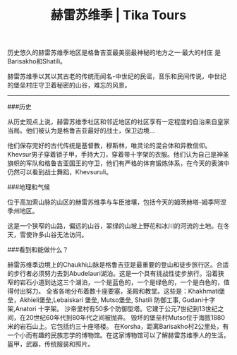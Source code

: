 ﻿---
language: zh
url: regions/khevsureti
heading: 赫雷苏维季
title: 赫雷苏维季 | Tika Tours
country_id: 1
imggrp_id: 14
gallery_id: 14
template: regions
name: 赫雷苏维季
---
<div class="row content-row"><!-- 1172 (1)-->

</div>

<div class="row content-row"><!-- 1173 (2)-->
<div class="col-xs-12 col-sm-6 col-md-6"><!-- 1562 -->

历史悠久的赫雷苏维季地区是格鲁吉亚最美丽最神秘的地方之一·最大的村庄
是Barisakho和Shatili。
 

</div>

<div class="col-xs-12 col-sm-6 col-md-6"><!-- 1563 -->

赫雷苏维季以其以其古老的传统而闻名-中世纪的民谣，音乐和民间传说，中世纪的堡垒村庄守卫着秘密的山谷，难忘的风景。

</div>

</div>

<div class="row content-row"><!-- 1174 (3)-->
<div class="col-xs-12"><!-- 1564 -->

* * *

</div>

</div>

<div class="row content-row"><!-- 1175 (4)-->
<div class="col-xs-12 col-sm-6 col-md-6"><!-- 1565 -->

###历史


从历史观点上说，赫雷苏维季社区和邻近地区的社区享有一定程度的自治来自皇家当局。他们被认为是格鲁吉亚最好的战士，保卫边境…

他们保存完好的古代传统是基督教，穆斯林，唯灵论的混合体和异教信仰。Khevsur男子穿着锁子甲，手持大刀，穿着带十字架的衣服。他们认为自己是神圣旗帜的军队和格鲁吉亚国王的守卫，他们有严格的体育锻炼体系，在今天的表演中仍然可以看到战士舞蹈，Khevsuruli。

###地理和气候


位于高加索山脉的山区的赫雷苏维季与车臣接壤，包括今天的姆茨赫塔-姆季阿涅季州地区。

这是一个狭窄的山路，偏远的山谷，翠绿的山坡上野花和冰川的河流的土地。在冬天，雪使许多山谷无法访问。

</div>

<div class="col-xs-12 col-sm-6 col-md-6"><!-- 1566 -->

###看到和能做什么？


赫雷苏维季边境上的Chaukhi山脉是格鲁吉亚是最重要的登山和徒步旅行区。合适的步行者必须努力去到Abudelauri湖泊。这是一个具有挑战性徒步旅行。沿着狭窄的岩石小道到达这三个湖泊，一个是蓝色的，一个是绿色的，一个是白色的，值得付出努力。
全省各地分布着数十座要塞，圣殿和教堂。这些是：Khakhmati堡垒，Akhieli堡垒,Lebaiskari 堡垒, Mutso堡垒, Shatili 防御工事, Gudani十字架,Anatori
十字架。
沙帝里村有50多个防御型塔。它建于公元7世纪到13世纪之间，在20世纪60年代到80年代之间被抛弃。
毁坏的堡垒村Mutso位于海拔1880米的岩石山上。它包括约三十座塔楼。
在Korsha，距离Barisakho村2公里处，有一个小而有趣的民族志学的博物馆。在这家博物馆可以了解赫雷苏维季人的生活，盔甲，武器，传统服装和照片。

</div>

</div>


